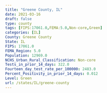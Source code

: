```yaml
---
title: "Greene County, IL"
date: 2021-03-16
draft: false
type: county
tags: [FIPS:17061.0,FEMA:5.0,Non-core,Green]
categories: [IL]
County: Greene County
State: IL
FIPS: 17061.0
FEMA_Region: 5.0
Population: 12969.0
NCHS_Urban_Rural_Classification: Non-core
Tests_in_prior_14_days: 322.0
Fourteen_day_test_rate_per_100000: 2483.0
Percent_Positivity_in_prior_14_days: 0.012
Level: Green
url: /states/IL/greene-county
---
```



